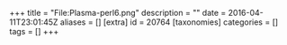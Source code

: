+++
title = "File:Plasma-perl6.png"
description = ""
date = 2016-04-11T23:01:45Z
aliases = []
[extra]
id = 20764
[taxonomies]
categories = []
tags = []
+++


